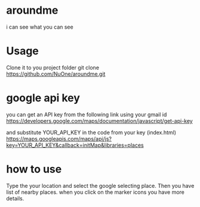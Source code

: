 # aroundme
 i can see what you can see
 
 # Usage
 Clone it to you project folder
 git clone https://github.com/NuOne/aroundme.git
 
 # google api key
 you can get an API key from the following link using your gmail id
 https://developers.google.com/maps/documentation/javascript/get-api-key
 
 and substitute YOUR_API_KEY in the code from your key (index.html)
https://maps.googleapis.com/maps/api/js?key=YOUR_API_KEY&callback=initMap&libraries=places


# how to use
Type the your location and select the google selecting place. Then you have list of nearby places. when you click on the marker icons you have more details.
